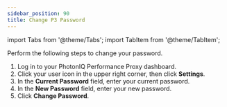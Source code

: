```yaml
---
sidebar_position: 90
title: Change P3 Password
---
```

import Tabs from '@theme/Tabs';
import TabItem from '@theme/TabItem';

Perform the following steps to change your password.

1. Log in to your PhotonIQ Performance Proxy dashboard.
2. Click your user icon in the upper right corner, then click **Settings**.
3. In the **Current Password** field, enter your current password.
4. In the **New Password** field, enter your new password.
5. Click **Change Password**.
